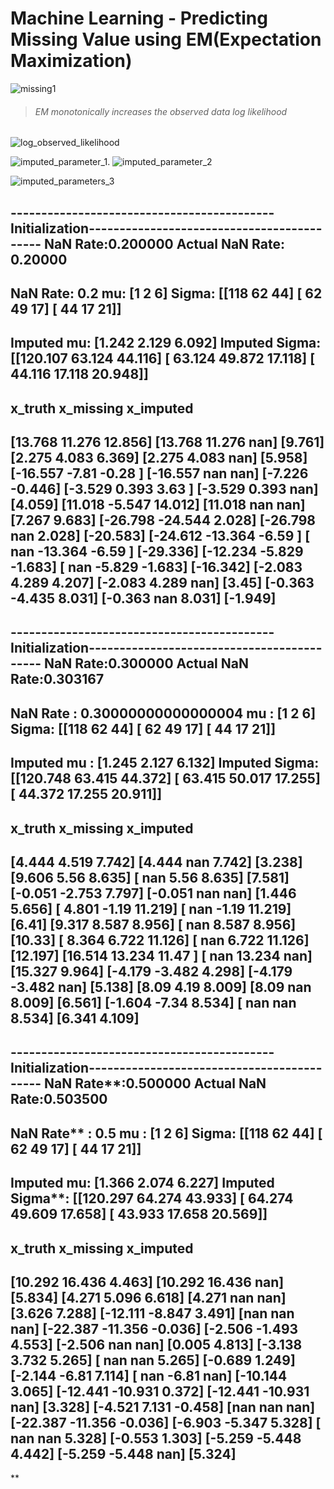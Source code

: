 # Machine Learning - Predicting Missing Value using EM(Expectation Maximization)


![missing1](https://user-images.githubusercontent.com/84564226/121764052-7974e380-cb5e-11eb-9fd5-96effc8292e5.jpeg)


> ###### EM monotonically increases the observed data log likelihood
![log_observed_likelihood](https://user-images.githubusercontent.com/84564226/122372073-fe586680-cf7d-11eb-97d2-be3c9edc5cd6.png)




![imputed_parameter_1](https://user-images.githubusercontent.com/84564226/122373640-462bbd80-cf7f-11eb-8adf-657ac2b39119.png). ![imputed_parameter_2](https://user-images.githubusercontent.com/84564226/122376212-9277fd00-cf81-11eb-8591-ebf7af8a0539.png)

![imputed_parameters_3](https://user-images.githubusercontent.com/84564226/122377468-bd168580-cf82-11eb-80f5-0c414e71e243.png)



-------------------------------------------Initialization-------------------------------------------
NaN Rate:0.200000
Actual NaN Rate: 0.20000
----------------------------------------------------------------------------------------------------
NaN Rate: 0.2
mu: [1 2 6]
Sigma:
 [[118  62  44]
 [ 62  49  17]
 [ 44  17  21]]
----------------------------------------------------------------------------------------------------
Imputed mu: [1.242 2.129 6.092]
Imputed Sigma:
 [[120.107  63.124  44.116]
 [ 63.124  49.872  17.118]
 [ 44.116  17.118  20.948]]
----------------------------------------------------------------------------------------------------
**x_truth                             x_missing                           x_imputed**
----------------------------------------------------------------------------------------------------
[13.768 11.276 12.856]              [13.768 11.276    nan]              [9.761]
[2.275 4.083 6.369]                 [2.275 4.083   nan]                 [5.958]
[-16.557  -7.81   -0.28 ]           [-16.557     nan     nan]           [-7.226 -0.446]
[-3.529  0.393  3.63 ]              [-3.529  0.393    nan]              [4.059]
[11.018 -5.547 14.012]              [11.018    nan    nan]              [7.267 9.683]
[-26.798 -24.544   2.028]           [-26.798     nan   2.028]           [-20.583]
[-24.612 -13.364  -6.59 ]           [    nan -13.364  -6.59 ]           [-29.336]
[-12.234  -5.829  -1.683]           [   nan -5.829 -1.683]              [-16.342]
[-2.083  4.289  4.207]              [-2.083  4.289    nan]              [3.45]
[-0.363 -4.435  8.031]              [-0.363    nan  8.031]              [-1.949]
----------------------------------------------------------------------------------------------------


-------------------------------------------Initialization-------------------------------------------
NaN Rate:0.300000
Actual NaN Rate:0.303167
----------------------------------------------------------------------------------------------------
NaN Rate : 0.30000000000000004
mu : [1 2 6]
Sigma:
 [[118  62  44]
 [ 62  49  17]
 [ 44  17  21]]
----------------------------------------------------------------------------------------------------
Imputed mu : [1.245 2.127 6.132]
Imputed Sigma:
 [[120.748  63.415  44.372]
 [ 63.415  50.017  17.255]
 [ 44.372  17.255  20.911]]
----------------------------------------------------------------------------------------------------
**x_truth                             x_missing                           x_imputed**
----------------------------------------------------------------------------------------------------
[4.444 4.519 7.742]                 [4.444   nan 7.742]                 [3.238]
[9.606 5.56  8.635]                 [  nan 5.56  8.635]                 [7.581]
[-0.051 -2.753  7.797]              [-0.051    nan    nan]              [1.446 5.656]
[ 4.801 -1.19  11.219]              [   nan -1.19  11.219]              [6.41]
[9.317 8.587 8.956]                 [  nan 8.587 8.956]                 [10.33]
[ 8.364  6.722 11.126]              [   nan  6.722 11.126]              [12.197]
[16.514 13.234 11.47 ]              [   nan 13.234    nan]              [15.327  9.964]
[-4.179 -3.482  4.298]              [-4.179 -3.482    nan]              [5.138]
[8.09  4.19  8.009]                 [8.09    nan 8.009]                 [6.561]
[-1.604 -7.34   8.534]              [  nan   nan 8.534]                 [6.341 4.109]
----------------------------------------------------------------------------------------------------


-------------------------------------------Initialization-------------------------------------------
NaN Rate**:0.500000
Actual NaN Rate:0.503500
----------------------------------------------------------------------------------------------------
NaN Rate** : 0.5
mu : [1 2 6]
Sigma:
 [[118  62  44]
 [ 62  49  17]
 [ 44  17  21]]
----------------------------------------------------------------------------------------------------
Imputed mu: [1.366 2.074 6.227]
Imputed Sigma**:
 [[120.297  64.274  43.933]
 [ 64.274  49.609  17.658]
 [ 43.933  17.658  20.569]]
----------------------------------------------------------------------------------------------------
**x_truth                             x_missing                           x_imputed**
----------------------------------------------------------------------------------------------------
[10.292 16.436  4.463]              [10.292 16.436    nan]              [5.834]
[4.271 5.096 6.618]                 [4.271   nan   nan]                 [3.626 7.288]
[-12.111  -8.847   3.491]           [nan nan nan]                       [-22.387 -11.356  -0.036]
[-2.506 -1.493  4.553]              [-2.506    nan    nan]              [0.005 4.813]
[-3.138  3.732  5.265]              [  nan   nan 5.265]                 [-0.689  1.249]
[-2.144 -6.81   7.114]              [  nan -6.81   nan]                 [-10.144   3.065]
[-12.441 -10.931   0.372]           [-12.441 -10.931     nan]           [3.328]
[-4.521  7.131 -0.458]              [nan nan nan]                       [-22.387 -11.356  -0.036]
[-6.903 -5.347  5.328]              [  nan   nan 5.328]                 [-0.553  1.303]
[-5.259 -5.448  4.442]              [-5.259 -5.448    nan]              [5.324]
----------------------------------------------------------------------------------------------------












**
